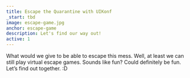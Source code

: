 ```yaml
---
title: Escape the Quarantine with UIKonf
_start: tbd
image: escape-game.jpg
anchor: escape-game
description: Let's find our way out! 
active: 1
---
```


What would we give to be able to escape this mess. Well, at least we can still play virtual escape games. Sounds like fun? Could definitely be fun. Let’s find out together. :D
